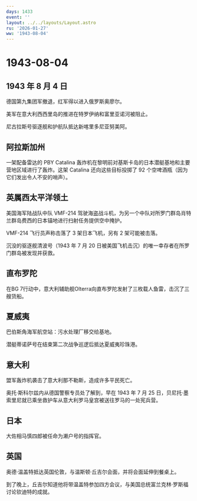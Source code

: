 ```yaml
---
days: 1433
event: ''
layout: ../../layouts/Layout.astro
ru: '2026-01-27'
ww: '1943-08-04'
---
```


# 1943-08-04

## 1943 年 8 月 4 日

德国第九集团军撤退，红军得以进入俄罗斯奥廖尔。

美军在意大利西西里岛的推进在特罗伊纳和富里亚诺河被阻止。

尼古拉斯号驱逐舰和护航队抵达新喀里多尼亚努美阿。

## 阿拉斯加州

一架配备雷达的 PBY Catalina
轰炸机在黎明前对基斯卡岛的日本潜艇基地和主要营地区域进行了轰炸。这架
Catalina 还向这些目标投掷了 92
个空啤酒瓶（因为它们发出令人不安的哨声）。

## 英属西太平洋领土

美国海军陆战队中队 VMF-214
驾驶海盗战斗机，为另一个中队对所罗门群岛肖特兰群岛费西的日本锚地进行扫射任务提供空中掩护。

VMF-214 飞行员声称击落了 3 架日本飞机，另有 2 架可能被击落。

沉没的驱逐舰清波号（1943 年 7 月 20
日被美国飞机击沉）的唯一幸存者在所罗门群岛被发现并获救。

## 直布罗陀

在BG
7行动中，意大利辅助舰Olterra向直布罗陀发射了三枚载人鱼雷，击沉了三艘货船。

## 夏威夷

巴伯斯角海军航空站：污水处理厂移交给基地。

潜艇蒂诺萨号在结束第二次战争巡逻后抵达夏威夷珍珠港。

## 意大利

盟军轰炸机袭击了意大利那不勒斯，造成许多平民死亡。

奥托·斯科尔兹内从德国警察专员处了解到，早在 1943 年 7 月 25
日，贝尼托·墨索里尼就已乘坐救护车从意大利罗马皇宫被送往罗马的一处宪兵营。

## 日本

大佐相马慎四郎被任命为濑户号的指挥官。

## 英国

奥德·温盖特抵达英国伦敦，与温斯顿·丘吉尔会面，并将会面延伸到餐桌上。

到了晚上，丘吉尔知道他将带温盖特参加四方会议，与美国总统富兰克林·罗斯福讨论钦迪特的成就。